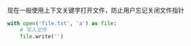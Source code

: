 现在一般使用上下文关键字打开文件，防止用户忘记关闭文件指针
```python
with open('file.txt', 'a') as file:
	# 写入文件
	file.write('')
```